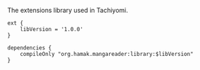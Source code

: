 The extensions library used in Tachiyomi.

```
ext {
    libVersion = '1.0.0'
}

dependencies {
    compileOnly "org.hamak.mangareader:library:$libVersion"
}
```
